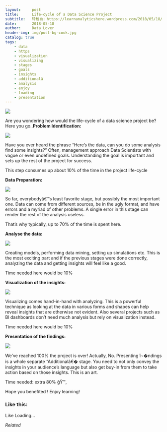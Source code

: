 ```yaml
---
layout:     post
title:      Life-cycle of a Data Science Project
subtitle:   转载自：https://learnanalyticshere.wordpress.com/2018/05/18/life-cycle-of-a-data-science-project/
date:       2018-05-18
author:     Data Lover
header-img: img/post-bg-cook.jpg
catalog: true
tags:
    - data
    - https
    - visualization
    - visualizing
    - stages
    - goals
    - insights
    - additionalâ
    - analysis
    - enjoy
    - loading
    - presentation
---
```


![](https://learnanalyticshere.files.wordpress.com/2018/05/cover.png?w=700)


Are you wondering how would the life-cycle of a data science project be? Here you go..**Problem Identification:**

![](https://learnanalyticshere.files.wordpress.com/2018/05/1-identify-the-problem.jpg?w=684&h=365)


Have you ever heard the phrase “Here’s the data, can you do some analysis find some insights?” Often, management approach Data Scientists with vague or even undefined goals. Understanding the goal is important and sets up the rest of the project for success.

This step consumes up about 10% of the time in the project life-cycle

**Data Preparation:**

![](https://learnanalyticshere.files.wordpress.com/2018/05/2-data-prep.png?w=700)


So far, everybodyâ€™s least favorite stage, but possibly the most important one. Data can come from different sources, be in the ugly format, and have errors and a myriad of other problems. A single error in this stage can render the rest of the analysis useless.

That’s why typically, up to 70% of the time is spent here.

**Analyse the data:**

![](https://learnanalyticshere.files.wordpress.com/2018/05/3-data-analysis.jpg?w=700)


Creating models, performing data mining, setting up simulations etc. This is the most exciting part and if the previous stages were done correctly, analyzing the data and getting insights will feel like a good.

Time needed here would be 10%

**Visualization of the insights:**

![](https://learnanalyticshere.files.wordpress.com/2018/05/4-visual.png?w=700)


Visualizing comes hand-in-hand with analyzing. This is a powerful technique as looking at the data in various forms and shapes can help reveal insights that are otherwise not evident. Also several projects such as BI dashboards don’t need much analysis but rely on visualization instead.

Time needed here would be 10%

**Presentation of the findings:**

![](https://learnanalyticshere.files.wordpress.com/2018/05/5-data-presentation.png?w=700)


We’ve reached 100% the project is over! Actually, No. Presenting ï¬�ndings is a whole separate “Additionalâ€� stage. You need to not only convey the insights in your audience’s language but also get buy-in from them to take action based on those insights. This is an art.

Time needed: extra 80% ğŸ™‚

Hope you benefited ! Enjoy learning!





### Like this:

Like Loading...


*Related*

